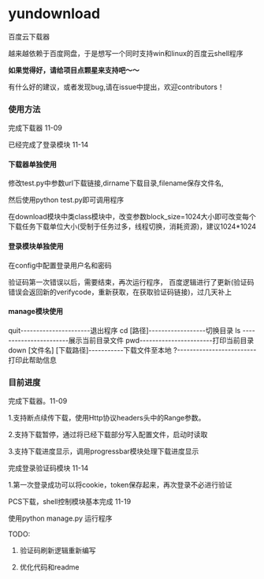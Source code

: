 # yundownload
 百度云下载器

越来越依赖于百度网盘，于是想写一个同时支持win和linux的百度云shell程序

**如果觉得好，请给项目点颗星来支持吧～～** 

有什么好的建议，或者发现bug,请在issue中提出，欢迎contributors！

### 使用方法

完成下载器 11-09

已经完成了登录模块 11-14

#### 下载器单独使用

修改test.py中参数url下载链接,dirname下载目录,filename保存文件名,

然后使用python test.py即可调用程序

在download模块中类class模块中，改变参数block_size=1024大小即可改变每个下载任务下载单位大小(受制于任务过多，线程切换，消耗资源)，建议1024*1024

#### 登录模块单独使用

在config中配置登录用户名和密码

验证码第一次错误以后，需要结束，再次运行程序， 百度逻辑进行了更新(验证码错误会返回新的verifycode，重新获取，在获取验证码链接)，过几天补上

#### manage模块使用

quit----------------------退出程序
cd [路径]------------------切换目录
ls -----------------------展示当前目录文件
pwd-----------------------打印当前目录
down [文件名] [下载路径]-----------下载文件至本地
?-------------------------打印此帮助信息

### 目前进度

完成下载器。11-09

1.支持断点续传下载，使用Http协议headers头中的Range参数。

2.支持下载暂停，通过将已经下载部分写入配置文件，启动时读取

3.支持下载进度显示，调用progressbar模块处理下载进度显示

完成登录验证码模块 11-14

1.第一次登录成功可以将cookie，token保存起来，再次登录不必进行验证

PCS下载，shell控制模块基本完成 11-19

使用python manage.py 运行程序

TODO:

1. 验证码刷新逻辑重新编写

2. 优化代码和readme
